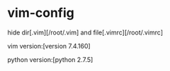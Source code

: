 # vim-config

hide dir[.vim][/root/.vim] and file[.vimrc][/root/.vimrc]

vim version:[version 7.4.160]

python version:[python 2.7.5]

